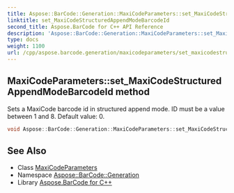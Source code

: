 ```yaml
---
title: Aspose::BarCode::Generation::MaxiCodeParameters::set_MaxiCodeStructuredAppendModeBarcodeId method
linktitle: set_MaxiCodeStructuredAppendModeBarcodeId
second_title: Aspose.BarCode for C++ API Reference
description: 'Aspose::BarCode::Generation::MaxiCodeParameters::set_MaxiCodeStructuredAppendModeBarcodeId method. Sets a MaxiCode barcode id in structured append mode. ID must be a value between 1 and 8. Default value: 0 in C++.'
type: docs
weight: 1100
url: /cpp/aspose.barcode.generation/maxicodeparameters/set_maxicodestructuredappendmodebarcodeid/
---
```

## MaxiCodeParameters::set_MaxiCodeStructuredAppendModeBarcodeId method


Sets a MaxiCode barcode id in structured append mode. ID must be a value between 1 and 8. Default value: 0.

```cpp
void Aspose::BarCode::Generation::MaxiCodeParameters::set_MaxiCodeStructuredAppendModeBarcodeId(int32_t value)
```

## See Also

* Class [MaxiCodeParameters](../)
* Namespace [Aspose::BarCode::Generation](../../)
* Library [Aspose.BarCode for C++](../../../)
